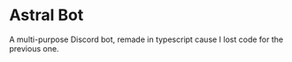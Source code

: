 # Astral Bot
 A multi-purpose Discord bot, remade in typescript cause I lost code for the previous one.
